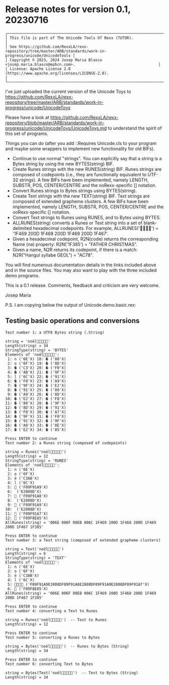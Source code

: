 # Release notes for version 0.1, 20230716

```
┌───────────────────────────────────────────────────────────────────────────────────────────────────────────────┐  
│ This file is part of The Unicode Tools Of Rexx (TUTOR).                                                       │
│ See https://github.com/RexxLA/rexx-repository/tree/master/ARB/standards/work-in-progress/unicode/UnicodeTools │
│ Copyright © 2023, 2024 Josep Maria Blasco <josep.maria.blasco@epbcn.com>.                                     │
│ License: Apache License 2.0 (https://www.apache.org/licenses/LICENSE-2.0).                                    │
└───────────────────────────────────────────────────────────────────────────────────────────────────────────────┘
```

I've just uploaded the current version of the Unicode Toys to https://github.com/RexxLA/rexx-repository/tree/master/ARB/standards/work-in-progress/unicode/UnicodeToys

Please have a look at https://github.com/RexxLA/rexx-repository/blob/master/ARB/standards/work-in-progress/unicode/UnicodeToys/UnicodeToys.md to understand the spirit of this set of programs.

Things you can do (after you add ::Requires Unicode.cls to your program and maybe some wrappers to implement new functionality for old BIFs).

* Continue to use normal "strings". You can explicitly say that a string is a Bytes string by using the new BYTES(string) BIF.
* Create Runes strings with the new RUNES(string) BIF. Runes strings are composed of codepoints (i.e., they are functionally equivalent to UTF-32 strings). 
  A few BIFs have been implemented, namely LENGTH, SUBSTR, POS, CENTER/CENTRE and the ooRexx-specific [] notation.
* Convert Runes strings to Bytes strings using BYTES(string).
* Create Text strings with the new TEXT(string) BIF. Text strings are composed of extended grapheme clusters. A few BIFs have been implemented,  namely LENGTH, SUBSTR, POS, CENTER/CENTRE and the ooRexx-specific [] notation.
* Convert Text strings to Runes using RUNES, and to Bytes using BYTES.
* ALLRUNES(string) converts a Runes or Text string into a set of blank-delimited hexadecimal codepoints. For example, ALLRUNES('👩‍👨‍👩‍👧') = '1F469 200D 1F468 200D 1F469 200D 1F467'.
* Given a hexadecimal codepoint, R2N(code) returns the corresponding Name (na) property: R2N('1F385') = "FATHER CHRISTMAS".
* Given a name, N2R returns its codepoint, if there is a match: N2R("Hangul syllabe GEOL") = "AC78".

You will find numerous documentation details in the links included above and in the source files. You may also want to play with the three included demo programs.

This is a 0.1 release. Comments, feedback and criticism are very welcome.

  Josep Maria

P.S. I am copying below the output of Unicode.demo.basic.rex:

Testing basic operations and conversions
----------------------------------------
```
Test number 1: a UTF8 Bytes string (.String)

string = 'noël👩‍👨‍👩‍👧🎅'
Length(string) = 34
StringType(string) = 'BYTES'
Elements of 'noël👩‍👨‍👩‍👧🎅':
 1: n ('6E'X) 18: � ('80'X)
 2: o ('6F'X) 19: � ('8D'X)
 3: � ('C3'X) 20: � ('F0'X)
 4: � ('AB'X) 21: � ('9F'X)
 5: l ('6C'X) 22: � ('91'X)
 6: � ('F0'X) 23: � ('A9'X)
 7: � ('9F'X) 24: � ('E2'X)
 8: � ('91'X) 25: � ('80'X)
 9: � ('A9'X) 26: � ('8D'X)
10: � ('E2'X) 27: � ('F0'X)
11: � ('80'X) 28: � ('9F'X)
12: � ('8D'X) 29: � ('91'X)
13: � ('F0'X) 30: � ('A7'X)
14: � ('9F'X) 31: � ('F0'X)
15: � ('91'X) 32: � ('9F'X)
16: � ('A8'X) 33: � ('8E'X)
17: � ('E2'X) 34: � ('85'X)

Press ENTER to continue
Test number 2: a Runes string (composed of codepoints)

string = Runes('noël👩‍👨‍👩‍👧🎅')
Length(string) = 12
StringType(string) = 'RUNES'
Elements of 'noël👩‍👨‍👩‍👧🎅':
 1: n ('6E'X)
 2: o ('6F'X)
 3: ë ('C3AB'X)
 4: l ('6C'X)
 5: 👩 ('F09F91A9'X)
 6: ‍ ('E2808D'X)
 7: 👨 ('F09F91A8'X)
 8: ‍ ('E2808D'X)
 9: 👩 ('F09F91A9'X)
10: ‍ ('E2808D'X)
11: 👧 ('F09F91A7'X)
12: 🎅 ('F09F8E85'X)
AllRunes(string) = '006E 006F 00EB 006C 1F469 200D 1F468 200D 1F469 200D 1F467 1F385'

Press ENTER to continue
Test number 3: a Text string (composed of extended grapheme clusters)

string = Text('noël👩‍👨‍👩‍👧🎅')
Length(string) = 6
StringType(string) = 'TEXT'
Elements of 'noël👩‍👨‍👩‍👧🎅':
 1: n ('6E'X)
 2: o ('6F'X)
 3: ë ('C3AB'X)
 4: l ('6C'X)
 5: 👩‍👨‍👩‍👧 ('F09F91A9E2808DF09F91A8E2808DF09F91A9E2808DF09F91A7'X)
 6: 🎅 ('F09F8E85'X)
AllRunes(string) = '006E 006F 00EB 006C 1F469 200D 1F468 200D 1F469 200D 1F467 1F385'

Press ENTER to continue
Test number 4: converting a Text to Runes

string = Runes('noël👩‍👨‍👩‍👧🎅')  -- Text to Runes
Length(string) = 12

Press ENTER to continue
Test number 5: converting a Runes to Bytes

string = Bytes('noël👩‍👨‍👩‍👧🎅')  -- Runes to Bytes (String)
Length(string) = 34

Press ENTER to continue
Test number 6: converting Text to Bytes

string = Bytes(Text('noël👩‍👨‍👩‍👧🎅')  -- Text to Bytes (String)
Length(string) = 34
```
